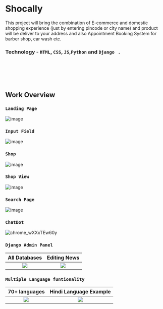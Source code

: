 # Shocally
This project will bring the combination of E-commerce and domestic shopping experience (just by entering pincode or city name) and product will be deliver to your address and also Appointment Booking System for barber shop, car wash etc.

 ### Technology - `HTML`, `CSS`, `JS`,`Python` and `Django ` .
 
<br><br><br><br> 
## Work Overview
### `Landing Page`
![image](https://user-images.githubusercontent.com/66358041/176398014-d2adf40c-0135-454b-b722-ea3213ba7516.png)

### `Input Field`
![image](https://user-images.githubusercontent.com/66358041/176397732-74b370cc-2bb4-48b8-b89c-a6b25e8d196b.png)

### `Shop` 
 ![image](https://user-images.githubusercontent.com/66358041/176396914-14e0c1d8-dc0d-4166-b448-497d8d1b6a7d.png)
 

### `Shop View`
 ![image](https://user-images.githubusercontent.com/66358041/176397060-83685892-bb5b-4247-b4af-66b512b87028.png)
 

### `Search Page`
 ![image](https://user-images.githubusercontent.com/66358041/176397554-8c83da7b-ad35-421f-85cc-4b73dbfb886b.png)
 
 
### `ChatBot`
![chrome_wXXxTEw60y](https://user-images.githubusercontent.com/66358041/179364514-7b1b25f8-d55d-40e2-82ac-9a80bce478f3.png)

### `Django Admin Panel`
<!--  <p float="left">
 <img src="https://user-images.githubusercontent.com/66358041/179366077-3509c127-d4c0-4862-b7f9-6892385a537e.png" width="500" />
 <img src="https://user-images.githubusercontent.com/66358041/179366079-9a365802-09d6-4a28-9a13-25828f6f2403.png" width="500" />
</p>  -->

All Databases            |  Editing News
:-------------------------:|:-------------------------:
![](https://user-images.githubusercontent.com/66358041/179366077-3509c127-d4c0-4862-b7f9-6892385a537e.png) |![](https://user-images.githubusercontent.com/66358041/179366079-9a365802-09d6-4a28-9a13-25828f6f2403.png)


### `Multiple Language funtionality`

70+ languages            |  Hindi Language Example
:-------------------------:|:-------------------------:
![](https://user-images.githubusercontent.com/66358041/179365546-caed1d43-f958-44b6-a099-6d9abff2ea10.jpg) | ![](https://user-images.githubusercontent.com/66358041/179365541-c1b8be85-a007-4942-b434-5b1c6f762c40.png)  


 
<!-- 70+ languages            |  Hindi Language Example | sdfgh
:-------------------------:|:-------------------------: | :----------------------:
![](https://user-images.githubusercontent.com/66358041/179365546-caed1d43-f958-44b6-a099-6d9abff2ea10.jpg) | ![](https://user-images.githubusercontent.com/66358041/179365541-c1b8be85-a007-4942-b434-5b1c6f762c40.png)  | ![](https://user-images.githubusercontent.com/66358041/179365541-c1b8be85-a007-4942-b434-5b1c6f762c40.png)
 -->
 

 
<!-- ![chrome_29gS8Od4P0](https://user-images.githubusercontent.com/66358041/179366077-3509c127-d4c0-4862-b7f9-6892385a537e.png) |
![chrome_nkSA2GcVYQ](https://user-images.githubusercontent.com/66358041/179366079-9a365802-09d6-4a28-9a13-25828f6f2403.png) -->
